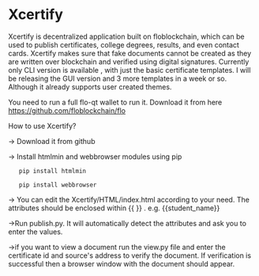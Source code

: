 # Xcertify
Xcertify is decentralized application built on floblockchain, which can be used to publish certificates, college degrees, results,  and even contact cards. Xcertify makes sure that fake documents cannot be created as they are written over blockchain and verified using digital signatures. 
Currently only CLI version is available , with just the basic certificate templates. I will be releasing the GUI version and 3 more templates in a week or so. Although it already supports user created themes.


You need to run a full flo-qt wallet to run it. Download it from here https://github.com/floblockchain/flo


How to use Xcertify?

-> Download it from github

-> Install htmlmin and webbrowser modules using pip

       pip install htmlmin

       pip install webbrowser

-> You can edit the Xcertify/HTML/index.html according to your need. The attributes should be enclosed  within {{ }} . e.g. {{student_name}}

->Run publish.py. It will automatically detect the attributes and ask you to enter the values.

->if you want to view a document run the view.py file and enter the certificate id and source's address to verify the document. If verification is successful then a browser window with the document should appear.
